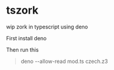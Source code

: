 # tszork
wip zork in typescript using deno

First install deno

Then run this
> deno --allow-read mod.ts czech.z3